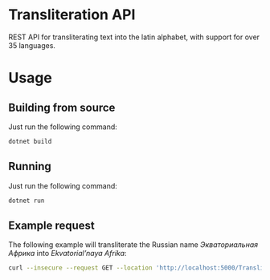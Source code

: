 # Transliteration API

REST API for transliterating text into the latin alphabet, with support for over 35 languages.

# Usage

## Building from source

Just run the following command:
```sh
dotnet build
```

## Running

Just run the following command:
```sh
dotnet run
```

## Example request

The following example will transliterate the Russian name _Экваториальная Африка_ into _Ekvatorial’naya Afrika_:
```sh
curl --insecure --request GET --location 'http://localhost:5000/Transliteration?text=%D0%AD%D0%BA%D0%B2%D0%B0%D1%82%D0%BE%D1%80%D0%B8%D0%B0%D0%BB%D1%8C%D0%BD%D0%B0%D1%8F%20%D0%90%D1%84%D1%80%D0%B8%D0%BA%D0%B0&language=ru'
```
